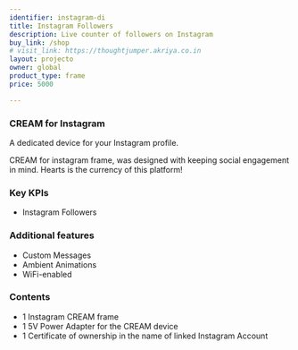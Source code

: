 ```yaml
---
identifier: instagram-di
title: Instagram Followers
description: Live counter of followers on Instagram
buy_link: /shop
# visit_link: https://thoughtjumper.akriya.co.in
layout: projecto
owner: global
product_type: frame
price: 5000

---
```

### CREAM for Instagram
A dedicated device for your Instagram profile. 

CREAM for instagram frame, was designed with keeping social engagement in mind. Hearts is the currency of this platform!

### Key KPIs
* Instagram Followers

### Additional features
* Custom Messages
* Ambient Animations
* WiFi-enabled


### Contents
* 1 Instagram CREAM frame
* 1 5V Power Adapter for the CREAM device
* 1 Certificate of ownership in the name of linked Instagram Account
